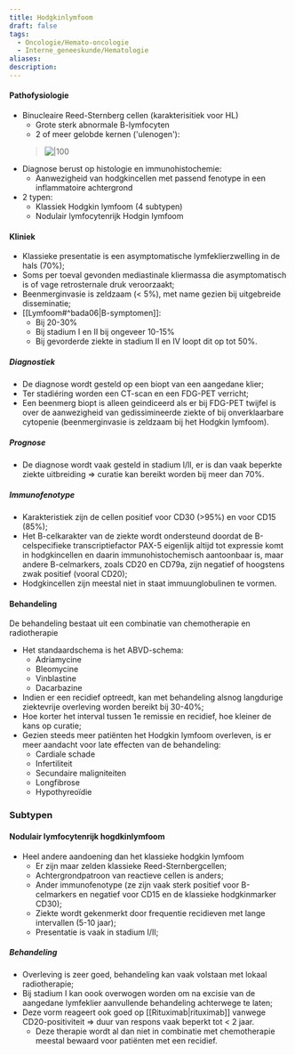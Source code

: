 ```yaml
---
title: Hodgkinlymfoom
draft: false
tags:
  - Oncologie/Hemato-oncologie
  - Interne_geneeskunde/Hematologie
aliases: 
description:
---
```



#### Pathofysiologie
- Binucleaire Reed-Sternberg cellen (karakterisitiek voor HL)
	- Grote sterk abnormale B-lymfocyten
	- 2 of meer gelobde kernen ('ulenogen'): 
	> ![|100](https://i.imgur.com/M9IddMY.png)
- Diagnose berust op histologie en immunohistochemie:
	- Aanwezigheid van hodgkincellen met passend fenotype in een inflammatoire achtergrond
- 2 typen:
	- Klassiek Hodgkin lymfoom (4 subtypen)
	- Nodulair lymfocytenrijk Hodgin lymfoom

#### Kliniek
- Klassieke presentatie is een asymptomatische lymfeklierzwelling in de hals (70%);
- Soms per toeval gevonden mediastinale kliermassa  die asymptomatisch is of vage retrosternale druk veroorzaakt;
- Beenmerginvasie is zeldzaam (< 5%), met name gezien bij uitgebreide disseminatie;
- [[Lymfoom#^bada06|B-symptomen]]:
	- Bij 20-30%
	- Bij stadium I en II bij ongeveer 10-15%
	- Bij gevorderde ziekte in stadium Il en IV loopt dit op tot 50%. 

#####  Diagnostiek
- De diagnose wordt gesteld op een biopt van een aangedane klier; 
- Ter stadiéring worden een CT-scan en een FDG-PET verricht; 
- Een beenmerg biopt is alleen geindiceerd als er bij FDG-PET twijfel is over de aanwezigheid van gedissimineerde ziekte of bij onverklaarbare cytopenie (beenmerginvasie is zeldzaam bij het Hodgkin lymfoom).


##### Prognose
- De diagnose wordt vaak gesteld in stadium I/ll, er is dan vaak beperkte ziekte uitbreiding => curatie kan bereikt worden bij meer dan 70%. 

##### Immunofenotype
- Karakteristiek zijn de cellen positief voor CD30 (>95%) en voor CD15 (85%);
- Het B-celkarakter van de ziekte wordt ondersteund doordat de B-celspecifieke transcriptiefactor PAX-5 eigenlijk altijd tot expressie komt in hodgkincellen en daarin immunohistochemisch aantoonbaar is, maar andere B-celmarkers, zoals CD20 en CD79a, zijn negatief of hoogstens zwak positief (vooral CD20);
- Hodgkincellen zijn meestal niet in staat immuunglobulinen te vormen. 


#### Behandeling
De behandeling bestaat uit een combinatie van chemotherapie en radiotherapie
- Het standaardschema is het ABVD-schema: 
	- Adriamycine 
	- Bleomycine
	- Vinblastine
	- Dacarbazine 
- Indien er een recidief optreedt, kan met behandeling alsnog langdurige ziektevrije overleving worden bereikt bij 30-40%;
- Hoe korter het interval tussen 1e remissie en recidief, hoe kleiner de kans op curatie; 
- Gezien steeds meer patiënten het Hodgkin lymfoom overleven, is er meer aandacht voor late effecten van de behandeling:
	- Cardiale schade 
	- Infertiliteit
	- Secundaire maligniteiten
	- Longfibrose
	- Hypothyreoïdie

### Subtypen
#### Nodulair lymfocytenrijk hogdkinlymfoom
- Heel andere aandoening dan het klassieke hodgkin lymfoom
	- Er zijn maar zelden klassieke Reed-Sternbergcellen;
	- Achtergrondpatroon van reactieve cellen is anders;
	- Ander immunofenotype (ze zijn vaak sterk positief voor B-celmarkers en negatief voor CD15 en de klassieke hodgkinmarker CD30);
	- Ziekte wordt gekenmerkt door frequentie recidieven met lange intervallen (5-10 jaar);
	- Presentatie is vaak in stadium I/II;

##### Behandeling
- Overleving is zeer goed, behandeling kan vaak volstaan met lokaal radiotherapie;
- Bij stadium I kan oook overwogen worden om na excisie van de aangedane lymfeklier aanvullende behandeling achterwege te laten;
- Deze vorm reageert ook goed op [[Rituximab|rituximab]] vanwege CD20-positiviteit => duur van respons vaak beperkt tot < 2 jaar. 
	- Deze therapie wordt al dan niet in combinatie met chemotherapie meestal bewaard voor patiënten met een recidief. 




